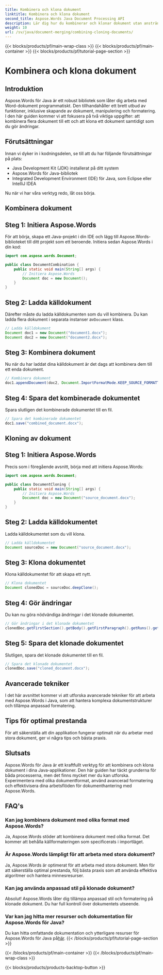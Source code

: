 ```yaml
---
title: Kombinera och klona dokument
linktitle: Kombinera och klona dokument
second_title: Aspose.Words Java Document Processing API
description: Lär dig hur du kombinerar och klonar dokument utan ansträngning i Java med Aspose.Words. Denna steg-för-steg-guide täcker allt du behöver veta.
weight: 10
url: /sv/java/document-merging/combining-cloning-documents/
---
```


{{< blocks/products/pf/main-wrap-class >}}
{{< blocks/products/pf/main-container >}}
{{< blocks/products/pf/tutorial-page-section >}}

# Kombinera och klona dokument


## Introduktion

Aspose.Words för Java är ett robust bibliotek som låter dig arbeta med Word-dokument programmatiskt. Den tillhandahåller ett brett utbud av funktioner, inklusive skapande av dokument, manipulering och formatering. I den här guiden kommer vi att fokusera på två viktiga uppgifter: att kombinera flera dokument till ett och att klona ett dokument samtidigt som du gör ändringar.

## Förutsättningar

Innan vi dyker in i kodningsdelen, se till att du har följande förutsättningar på plats:

- Java Development Kit (JDK) installerat på ditt system
- Aspose.Words för Java-bibliotek
- Integrated Development Environment (IDE) för Java, som Eclipse eller IntelliJ IDEA

Nu när vi har våra verktyg redo, låt oss börja.

## Kombinera dokument

## Steg 1: Initiera Aspose.Words

För att börja, skapa ett Java-projekt i din IDE och lägg till Aspose.Words-biblioteket till ditt projekt som ett beroende. Initiera sedan Aspose.Words i din kod:

```java
import com.aspose.words.Document;

public class DocumentCombination {
    public static void main(String[] args) {
        // Initiera Aspose.Words
        Document doc = new Document();
    }
}
```

## Steg 2: Ladda källdokument

 Därefter måste du ladda källdokumenten som du vill kombinera. Du kan ladda flera dokument i separata instanser av`Document` klass.

```java
// Ladda källdokument
Document doc1 = new Document("document1.docx");
Document doc2 = new Document("document2.docx");
```

## Steg 3: Kombinera dokument

Nu när du har laddat dina källdokument är det dags att kombinera dem till ett enda dokument.

```java
// Kombinera dokument
doc1.appendDocument(doc2, Document.ImportFormatMode.KEEP_SOURCE_FORMATTING);
```

## Steg 4: Spara det kombinerade dokumentet

Spara slutligen det kombinerade dokumentet till en fil.

```java
// Spara det kombinerade dokumentet
doc1.save("combined_document.docx");
```

## Kloning av dokument

## Steg 1: Initiera Aspose.Words

Precis som i föregående avsnitt, börja med att initiera Aspose.Words:

```java
import com.aspose.words.Document;

public class DocumentCloning {
    public static void main(String[] args) {
        // Initiera Aspose.Words
        Document doc = new Document("source_document.docx");
    }
}
```

## Steg 2: Ladda källdokumentet

Ladda källdokumentet som du vill klona.

```java
// Ladda källdokumentet
Document sourceDoc = new Document("source_document.docx");
```

## Steg 3: Klona dokumentet

Klona källdokumentet för att skapa ett nytt.

```java
// Klona dokumentet
Document clonedDoc = sourceDoc.deepClone();
```

## Steg 4: Gör ändringar

Du kan nu göra nödvändiga ändringar i det klonade dokumentet.

```java
// Gör ändringar i det klonade dokumentet
clonedDoc.getFirstSection().getBody().getFirstParagraph().getRuns().get(0).setText("Modified Content");
```

## Steg 5: Spara det klonade dokumentet

Slutligen, spara det klonade dokumentet till en fil.

```java
// Spara det klonade dokumentet
clonedDoc.save("cloned_document.docx");
```

## Avancerade tekniker

I det här avsnittet kommer vi att utforska avancerade tekniker för att arbeta med Aspose.Words i Java, som att hantera komplexa dokumentstrukturer och tillämpa anpassad formatering.

## Tips för optimal prestanda

För att säkerställa att din applikation fungerar optimalt när du arbetar med stora dokument, ger vi några tips och bästa praxis.

## Slutsats

Aspose.Words för Java är ett kraftfullt verktyg för att kombinera och klona dokument i dina Java-applikationer. Den här guiden har täckt grunderna för båda processerna, men det finns mycket mer du kan utforska. Experimentera med olika dokumentformat, använd avancerad formatering och effektivisera dina arbetsflöden för dokumenthantering med Aspose.Words.

## FAQ's

### Kan jag kombinera dokument med olika format med Aspose.Words?

Ja, Aspose.Words stöder att kombinera dokument med olika format. Det kommer att behålla källformateringen som specificerats i importläget.

### Är Aspose.Words lämpligt för att arbeta med stora dokument?

Ja, Aspose.Words är optimerat för att arbeta med stora dokument. Men för att säkerställa optimal prestanda, följ bästa praxis som att använda effektiva algoritmer och hantera minnesresurser.

### Kan jag använda anpassad stil på klonade dokument?

Absolut! Aspose.Words låter dig tillämpa anpassad stil och formatering på klonade dokument. Du har full kontroll över dokumentets utseende.

### Var kan jag hitta mer resurser och dokumentation för Aspose.Words för Java?

 Du kan hitta omfattande dokumentation och ytterligare resurser för Aspose.Words för Java på[här](https://reference.aspose.com/words/java/).
{{< /blocks/products/pf/tutorial-page-section >}}

{{< /blocks/products/pf/main-container >}}
{{< /blocks/products/pf/main-wrap-class >}}

{{< blocks/products/products-backtop-button >}}
